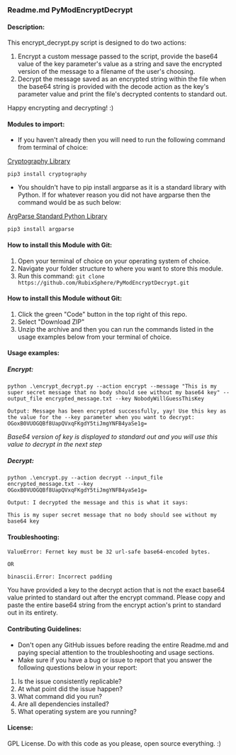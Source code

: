 ### Readme.md PyModEncryptDecrypt

#### Description:

This encrypt_decrypt.py script is designed to do two actions:

1. Encrypt a custom message passed to the script, provide the base64 value of the key parameter's value as a string and save the encrypted version of the message to a filename of the user's choosing.
2. Decrypt the message saved as an encrypted string within the file when the base64 string is provided with the decode action as the key's parameter value and print the file's decrypted contents to standard out.

Happy encrypting and decrypting! :)

#### Modules to import:

- If you haven't already then you will need to run the following command from terminal of choice:

[Cryptography Library](https://pypi.org/project/cryptography/)


```pip3 install cryptography```

- You shouldn't have to pip install argparse as it is a standard library with Python. If for whatever reason you did not have argparse then the command would be as such below:

[ArgParse Standard Python Library](https://docs.python.org/3/library/argparse.html)


```pip3 install argparse```

#### How to install this Module with Git:

1. Open your terminal of choice on your operating system of choice.
2. Navigate your folder structure to where you want to store this module.
3. Run this command: ```git clone https://github.com/RubixSphere/PyModEncryptDecrypt.git```

#### How to install this Module without Git:

1. Click the green "Code" button in the top right of this repo.
2. Select "Download ZIP"
3. Unzip the archive and then you can run the commands listed in the usage examples below from your terminal of choice.

#### Usage examples:

##### Encrypt:

```python .\encrypt_decrypt.py --action encrypt --message "This is my super secret message that no body should see without my base64 key" --output_file encrypted_message.txt --key NobodyWillGuessThisKey```

```Output: Message has been encrypted successfully, yay! Use this key as the value for the --key parameter when you want to decrypt: OGoxB0VUOGQBf8UapQVxqFKgdY5tiJmgYNFB4yaSe1g=```

*Base64 version of key is displayed to standard out and you will use this value to decrypt in the next step*

##### Decrypt:

```python .\encrypt.py --action decrypt --input_file encrypted_message.txt --key OGoxB0VUOGQBf8UapQVxqFKgdY5tiJmgYNFB4yaSe1g=```

```Output: I decrypted the message and this is what it says:```

```This is my super secret message that no body should see without my base64 key```



#### Troubleshooting:

```
ValueError: Fernet key must be 32 url-safe base64-encoded bytes.

OR

binascii.Error: Incorrect padding
```

You have provided a key to the decrypt action that is not the exact base64 value printed to standard out after the encrypt command. Please copy and paste the entire base64 string from the encrypt action's print to standard out in its entirety.

#### Contributing Guidelines:

- Don't open any GitHub issues before reading the entire Readme.md and paying special attention to the troubleshooting and usage sections.
- Make sure if you have a bug or issue to report that you answer the following questions below in your report:
1. Is the issue consistently replicable?
2. At what point did the issue happen?
3. What command did you run?
4. Are all dependencies installed?
5. What operating system are you running?

#### License:

GPL License. Do with this code as you please, open source everything. :)






